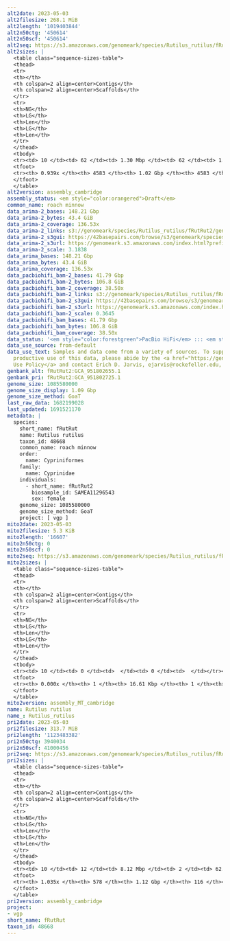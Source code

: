 ```yaml
---
alt2date: 2023-05-03
alt2filesize: 268.1 MiB
alt2length: '1019403844'
alt2n50ctg: '450614'
alt2n50scf: '450614'
alt2seq: https://s3.amazonaws.com/genomeark/species/Rutilus_rutilus/fRutRut2/assembly_cambridge/fRutRut2.alt.asm.20230503.fasta.gz
alt2sizes: |
  <table class="sequence-sizes-table">
  <thead>
  <tr>
  <th></th>
  <th colspan=2 align=center>Contigs</th>
  <th colspan=2 align=center>Scaffolds</th>
  </tr>
  <tr>
  <th>NG</th>
  <th>LG</th>
  <th>Len</th>
  <th>LG</th>
  <th>Len</th>
  </tr>
  </thead>
  <tbody>
  <tr><td> 10 </td><td> 62 </td><td> 1.30 Mbp </td><td> 62 </td><td> 1.30 Mbp </td></tr><tr><td> 20 </td><td> 158 </td><td> 0.96 Mbp </td><td> 158 </td><td> 0.96 Mbp </td></tr><tr><td> 30 </td><td> 285 </td><td> 0.76 Mbp </td><td> 285 </td><td> 0.76 Mbp </td></tr><tr><td> 40 </td><td> 450 </td><td> 0.58 Mbp </td><td> 450 </td><td> 0.58 Mbp </td></tr><tr style="background-color:#cccccc;"><td> 50 </td><td> 664 </td><td> 450.61 Kbp </td><td> 664 </td><td> 450.61 Kbp </td></tr><tr><td> 60 </td><td> 944 </td><td> 334.38 Kbp </td><td> 944 </td><td> 334.38 Kbp </td></tr><tr><td> 70 </td><td> 1324 </td><td> 238.53 Kbp </td><td> 1324 </td><td> 238.53 Kbp </td></tr><tr><td> 80 </td><td> 1894 </td><td> 144.68 Kbp </td><td> 1894 </td><td> 144.68 Kbp </td></tr><tr><td> 90 </td><td> 3161 </td><td> 46.61 Kbp </td><td> 3161 </td><td> 46.61 Kbp </td></tr><tr><td> 100 </td><td> 0 </td><td>  </td><td> 0 </td><td>  </td></tr></tbody>
  <tfoot>
  <tr><th> 0.939x </th><th> 4583 </th><th> 1.02 Gbp </th><th> 4583 </th><th> 1.02 Gbp </th></tr>
  </tfoot>
  </table>
alt2version: assembly_cambridge
assembly_status: <em style="color:orangered">Draft</em>
common_name: roach minnow
data_arima-2_bases: 148.21 Gbp
data_arima-2_bytes: 43.4 GiB
data_arima-2_coverage: 136.53x
data_arima-2_links: s3://genomeark/species/Rutilus_rutilus/fRutRut2/genomic_data/arima/<br>
data_arima-2_s3gui: https://42basepairs.com/browse/s3/genomeark/species/Rutilus_rutilus/fRutRut2/genomic_data/arima/
data_arima-2_s3url: https://genomeark.s3.amazonaws.com/index.html?prefix=species/Rutilus_rutilus/fRutRut2/genomic_data/arima/
data_arima-2_scale: 3.1838
data_arima_bases: 148.21 Gbp
data_arima_bytes: 43.4 GiB
data_arima_coverage: 136.53x
data_pacbiohifi_bam-2_bases: 41.79 Gbp
data_pacbiohifi_bam-2_bytes: 106.8 GiB
data_pacbiohifi_bam-2_coverage: 38.50x
data_pacbiohifi_bam-2_links: s3://genomeark/species/Rutilus_rutilus/fRutRut2/genomic_data/pacbio_hifi/<br>
data_pacbiohifi_bam-2_s3gui: https://42basepairs.com/browse/s3/genomeark/species/Rutilus_rutilus/fRutRut2/genomic_data/pacbio_hifi/
data_pacbiohifi_bam-2_s3url: https://genomeark.s3.amazonaws.com/index.html?prefix=species/Rutilus_rutilus/fRutRut2/genomic_data/pacbio_hifi/
data_pacbiohifi_bam-2_scale: 0.3645
data_pacbiohifi_bam_bases: 41.79 Gbp
data_pacbiohifi_bam_bytes: 106.8 GiB
data_pacbiohifi_bam_coverage: 38.50x
data_status: '<em style="color:forestgreen">PacBio HiFi</em> ::: <em style="color:forestgreen">Arima</em>'
data_use_source: from-default
data_use_text: Samples and data come from a variety of sources. To support fair and
  productive use of this data, please abide by the <a href="https://genome10k.soe.ucsc.edu/data-use-policies/">Data
  Use Policy</a> and contact Erich D. Jarvis, ejarvis@rockefeller.edu, with any questions.
genbank_alt: fRutRut2:GCA_951802655.1
genbank_pri: fRutRut2:GCA_951802725.1
genome_size: 1085580000
genome_size_display: 1.09 Gbp
genome_size_method: GoaT
last_raw_data: 1682199028
last_updated: 1691521170
metadata: |
  species:
    short_name: fRutRut
    name: Rutilus rutilus
    taxon_id: 48668
    common_name: roach minnow
    order:
      name: Cypriniformes
    family:
      name: Cyprinidae
    individuals:
      - short_name: fRutRut2
        biosample_id: SAMEA11296543
        sex: female
    genome_size: 1085580000
    genome_size_method: GoaT
    project: [ vgp ]
mito2date: 2023-05-03
mito2filesize: 5.3 KiB
mito2length: '16607'
mito2n50ctg: 0
mito2n50scf: 0
mito2seq: https://s3.amazonaws.com/genomeark/species/Rutilus_rutilus/fRutRut2/assembly_MT_cambridge/fRutRut2.MT.20230503.fasta.gz
mito2sizes: |
  <table class="sequence-sizes-table">
  <thead>
  <tr>
  <th></th>
  <th colspan=2 align=center>Contigs</th>
  <th colspan=2 align=center>Scaffolds</th>
  </tr>
  <tr>
  <th>NG</th>
  <th>LG</th>
  <th>Len</th>
  <th>LG</th>
  <th>Len</th>
  </tr>
  </thead>
  <tbody>
  <tr><td> 10 </td><td> 0 </td><td>  </td><td> 0 </td><td>  </td></tr><tr><td> 20 </td><td> 0 </td><td>  </td><td> 0 </td><td>  </td></tr><tr><td> 30 </td><td> 0 </td><td>  </td><td> 0 </td><td>  </td></tr><tr><td> 40 </td><td> 0 </td><td>  </td><td> 0 </td><td>  </td></tr><tr style="background-color:#cccccc;"><td> 50 </td><td> 0 </td><td style="background-color:#ff8888;">  </td><td> 0 </td><td style="background-color:#ff8888;">  </td></tr><tr><td> 60 </td><td> 0 </td><td>  </td><td> 0 </td><td>  </td></tr><tr><td> 70 </td><td> 0 </td><td>  </td><td> 0 </td><td>  </td></tr><tr><td> 80 </td><td> 0 </td><td>  </td><td> 0 </td><td>  </td></tr><tr><td> 90 </td><td> 0 </td><td>  </td><td> 0 </td><td>  </td></tr><tr><td> 100 </td><td> 0 </td><td>  </td><td> 0 </td><td>  </td></tr></tbody>
  <tfoot>
  <tr><th> 0.000x </th><th> 1 </th><th> 16.61 Kbp </th><th> 1 </th><th> 16.61 Kbp </th></tr>
  </tfoot>
  </table>
mito2version: assembly_MT_cambridge
name: Rutilus rutilus
name_: Rutilus_rutilus
pri2date: 2023-05-03
pri2filesize: 313.7 MiB
pri2length: '1123483382'
pri2n50ctg: 3940034
pri2n50scf: 41000456
pri2seq: https://s3.amazonaws.com/genomeark/species/Rutilus_rutilus/fRutRut2/assembly_cambridge/fRutRut2.pri.asm.20230503.fasta.gz
pri2sizes: |
  <table class="sequence-sizes-table">
  <thead>
  <tr>
  <th></th>
  <th colspan=2 align=center>Contigs</th>
  <th colspan=2 align=center>Scaffolds</th>
  </tr>
  <tr>
  <th>NG</th>
  <th>LG</th>
  <th>Len</th>
  <th>LG</th>
  <th>Len</th>
  </tr>
  </thead>
  <tbody>
  <tr><td> 10 </td><td> 12 </td><td> 8.12 Mbp </td><td> 2 </td><td> 62.33 Mbp </td></tr><tr><td> 20 </td><td> 26 </td><td> 6.90 Mbp </td><td> 4 </td><td> 54.33 Mbp </td></tr><tr><td> 30 </td><td> 44 </td><td> 5.61 Mbp </td><td> 6 </td><td> 49.08 Mbp </td></tr><tr><td> 40 </td><td> 64 </td><td> 4.86 Mbp </td><td> 8 </td><td> 45.17 Mbp </td></tr><tr style="background-color:#cccccc;"><td> 50 </td><td> 89 </td><td style="background-color:#88ff88;"> 3.94 Mbp </td><td> 11 </td><td style="background-color:#88ff88;"> 41.00 Mbp </td></tr><tr><td> 60 </td><td> 119 </td><td> 3.27 Mbp </td><td> 14 </td><td> 38.72 Mbp </td></tr><tr><td> 70 </td><td> 156 </td><td> 2.54 Mbp </td><td> 16 </td><td> 37.09 Mbp </td></tr><tr><td> 80 </td><td> 204 </td><td> 2.00 Mbp </td><td> 19 </td><td> 35.86 Mbp </td></tr><tr><td> 90 </td><td> 269 </td><td> 1.30 Mbp </td><td> 23 </td><td> 30.93 Mbp </td></tr><tr><td> 100 </td><td> 387 </td><td> 0.56 Mbp </td><td> 28 </td><td> 6.16 Mbp </td></tr></tbody>
  <tfoot>
  <tr><th> 1.035x </th><th> 578 </th><th> 1.12 Gbp </th><th> 116 </th><th> 1.12 Gbp </th></tr>
  </tfoot>
  </table>
pri2version: assembly_cambridge
project:
- vgp
short_name: fRutRut
taxon_id: 48668
---
```

